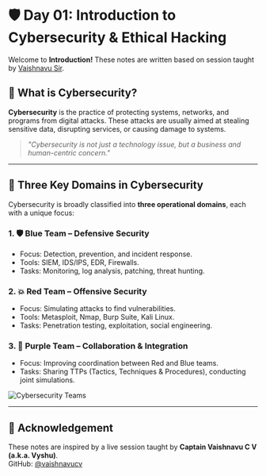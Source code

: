 # 🛡️ Day 01: Introduction to Cybersecurity & Ethical Hacking

Welcome to **Introduction!** These notes are written based on session taught by [Vaishnavu Sir](https://github.com/vaishnavucv).


## 📌 What is Cybersecurity?

**Cybersecurity** is the practice of protecting systems, networks, and programs from digital attacks. These attacks are usually aimed at stealing sensitive data, disrupting services, or causing damage to systems.

> _"Cybersecurity is not just a technology issue, but a business and human-centric concern."_

---

## 🔐 Three Key Domains in Cybersecurity

Cybersecurity is broadly classified into **three operational domains**, each with a unique focus:

### 1. 🛡️ **Blue Team** – Defensive Security
- Focus: Detection, prevention, and incident response.
- Tools: SIEM, IDS/IPS, EDR, Firewalls.
- Tasks: Monitoring, log analysis, patching, threat hunting.

### 2. 💥 **Red Team** – Offensive Security
- Focus: Simulating attacks to find vulnerabilities.
- Tools: Metasploit, Nmap, Burp Suite, Kali Linux.
- Tasks: Penetration testing, exploitation, social engineering.

### 3. 🧩 **Purple Team** – Collaboration & Integration
- Focus: Improving coordination between Red and Blue teams.
- Tasks: Sharing TTPs (Tactics, Techniques & Procedures), conducting joint simulations.

![Cybersecurity Teams](https://github.com/user-attachments/assets/b8d23076-c81f-42b7-a72b-505861bf5abd)

---

## 🙏 Acknowledgement

These notes are inspired by a live session taught by **Captain Vaishnavu C V (a.k.a. Vyshu)**.  
GitHub: [@vaishnavucv](https://github.com/vaishnavucv)



